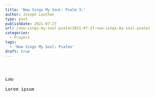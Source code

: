 ```yaml
---
title: 'Now Sings My Soul: Psalm 3:'
author: Joseph Louthan
type: post
publishDate: 2021-07-27
url: /now-sings-my-soul-psalm/2021-07-27-now-sings-my-soul-psalm/
categories:
  - Prayers
tags:
  - 'Now Sings My Soul: Psalms'
draft: true
---
```

<pre>

<pre>
<pre>
<div style="font-variant: small-caps;">Lord</div>
Lorem ipsum
</pre>
